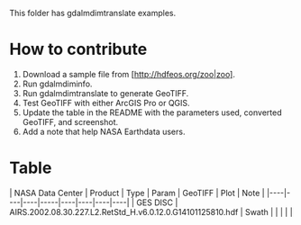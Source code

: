 This folder has gdalmdimtranslate examples.

# How to contribute

1. Download a sample file from [http://hdfeos.org/zoo|zoo].
2. Run gdalmdiminfo.
3. Run gdalmdimtranslate to generate GeoTIFF.
4. Test GeoTIFF with either ArcGIS Pro or QGIS.
5. Update the table in the README with the parameters used, converted GeoTIFF, and screenshot.
6. Add a note that help NASA Earthdata users.

# Table

| NASA Data Center | Product | Type | Param | GeoTIFF | Plot | Note |
|----|----|----|-----|----|----|----|----|
| GES DISC | AIRS.2002.08.30.227.L2.RetStd_H.v6.0.12.0.G14101125810.hdf | Swath | | | | | 
